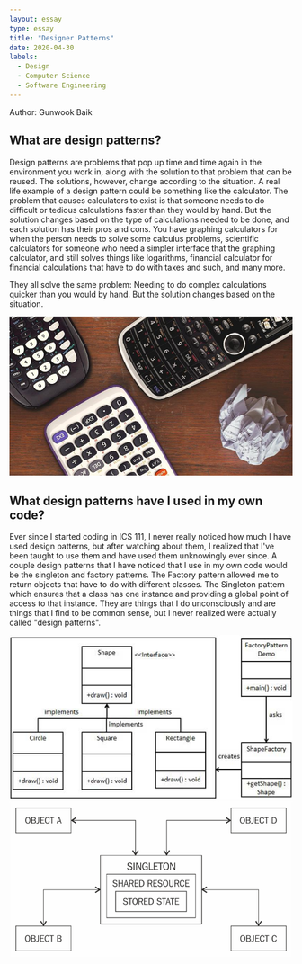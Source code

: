 ```yaml
---
layout: essay
type: essay
title: "Designer Patterns"
date: 2020-04-30
labels:
  - Design
  - Computer Science
  - Software Engineering
---
```

Author: Gunwook Baik

## What are design patterns?
  Design patterns are problems that pop up time and time again in the environment you work in, along with the solution to that problem 
that can be reused. The solutions, however, change according to the situation. A real life example of a design pattern could be 
something like the calculator. The problem that causes calculators to exist is that someone needs to do difficult or tedious 
calculations faster than they would by hand. But the solution changes based on the type of calculations needed to be done, and each 
solution has their pros and cons. You have graphing calculators for when the person needs to solve some calculus problems, scientific 
calculators for someone who need a simpler interface that the graphing calculator, and still solves things like logarithms, financial 
calculator for financial calculations that have to do with taxes and such, and many more.


They all solve the same problem: Needing to do complex calculations quicker than you would by hand. But the solution changes based on 
the situation.

<img class="ui medium right floated rounded image" src="../images/calculators.jpg">





## What design patterns have I used in my own code?
  Ever since I started coding in ICS 111, I never really noticed how much I have used design patterns, but after watching about them, I 
realized that I've been taught to use them and have used them unknowingly ever since. A couple design patterns that I have noticed that
I use in my own code would be the singleton and factory patterns. The Factory pattern allowed me to return objects that have to do with 
different classes. The Singleton pattern which ensures that a class has one instance and providing a global point of access to that 
instance. They are things that I do unconsciously and are things that I find to be common sense, but I never realized were actually 
called "design patterns".

<img class="ui medium left floated rounded image" src="../images/factorydp.jpg">
<img class="ui medium right floated rounded image" src="../images/singletondp.png">
